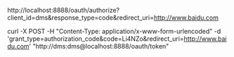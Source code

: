 http://localhost:8888/oauth/authorize?client_id=dms&response_type=code&redirect_uri=http://www.baidu.com

curl -X POST -H "Content-Type: application/x-www-form-urlencoded" -d 'grant_type=authorization_code&code=Li4NZo&redirect_uri=http://www.baidu.com' "http://dms:dms@localhost:8888/oauth/token"